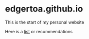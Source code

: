 # edgertoa.github.io
This is the start of my personal website

Here is a [list](cultural_rec.md) or recommendations
